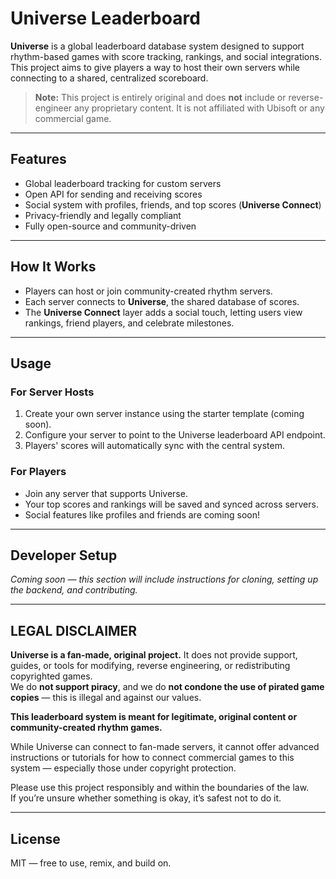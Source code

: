 # Universe Leaderboard

**Universe** is a global leaderboard database system designed to support rhythm-based games with score tracking, rankings, and social integrations. This project aims to give players a way to host their own servers while connecting to a shared, centralized scoreboard.

> **Note:** This project is entirely original and does **not** include or reverse-engineer any proprietary content. It is not affiliated with Ubisoft or any commercial game.

---

## Features

- Global leaderboard tracking for custom servers
- Open API for sending and receiving scores
- Social system with profiles, friends, and top scores (**Universe Connect**)
- Privacy-friendly and legally compliant
- Fully open-source and community-driven

---

## How It Works

- Players can host or join community-created rhythm servers.
- Each server connects to **Universe**, the shared database of scores.
- The **Universe Connect** layer adds a social touch, letting users view rankings, friend players, and celebrate milestones.

---

## Usage

### For Server Hosts

1. Create your own server instance using the starter template (coming soon).
2. Configure your server to point to the Universe leaderboard API endpoint.
3. Players' scores will automatically sync with the central system.

### For Players

- Join any server that supports Universe.
- Your top scores and rankings will be saved and synced across servers.
- Social features like profiles and friends are coming soon!

---

## Developer Setup

*Coming soon — this section will include instructions for cloning, setting up the backend, and contributing.*

---

## LEGAL DISCLAIMER

**Universe is a fan-made, original project.** It does not provide support, guides, or tools for modifying, reverse engineering, or redistributing copyrighted games.  
We do **not support piracy**, and we do **not condone the use of pirated game copies** — this is illegal and against our values.

**This leaderboard system is meant for legitimate, original content or community-created rhythm games.**

While Universe can connect to fan-made servers, it cannot offer advanced instructions or tutorials for how to connect commercial games to this system — especially those under copyright protection.

Please use this project responsibly and within the boundaries of the law.  
If you’re unsure whether something is okay, it’s safest not to do it.

---

## License

MIT — free to use, remix, and build on.
